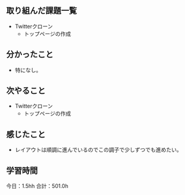 ## 取り組んだ課題一覧
*  Twitterクローン
   * トップページの作成
## 分かったこと
* 特になし。
  
    
    

## 次やること
*  Twitterクローン
   * トップページの作成
## 感じたこと
* レイアウトは順調に進んでいるのでこの調子で少しずつでも進めたい。
 
## 学習時間
今日：1.5hh
合計：501.0h
